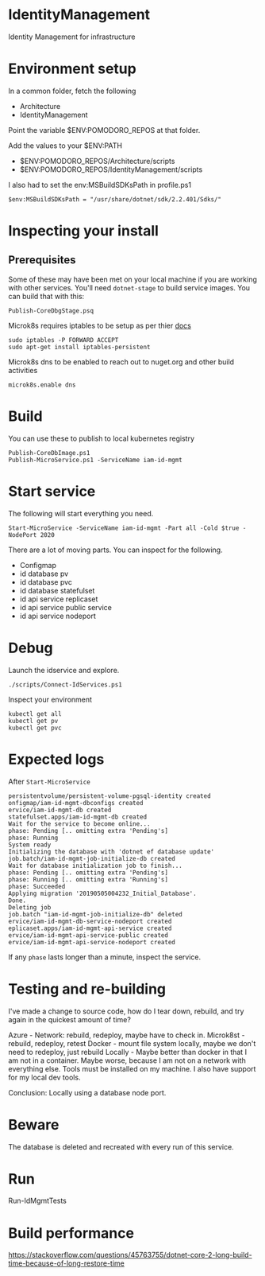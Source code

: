# IdentityManagement
Identity Management for infrastructure

# Environment setup 

In a common folder, fetch the following
* Architecture
* IdentityManagement

Point the variable $ENV:POMODORO_REPOS at that folder.

Add the values to your $ENV:PATH
* $ENV:POMODORO_REPOS/Architecture/scripts
* $ENV:POMODORO_REPOS/IdentityManagement/scripts

I also had to set the env:MSBuildSDKsPath in profile.ps1

    $env:MSBuildSDKsPath = "/usr/share/dotnet/sdk/2.2.401/Sdks/"

# Inspecting your install


## Prerequisites
Some of these may have been met on your local machine if you are working with other 
services. You'll need `dotnet-stage` to build service images. You can build that with 
this:

    Publish-CoreDbgStage.psq

Microk8s requires iptables to be setup as per thier [docs](https://microk8s.io/docs/)

    sudo iptables -P FORWARD ACCEPT
    sudo apt-get install iptables-persistent

Microk8s dns to be enabled to reach out to nuget.org and other build activities

    microk8s.enable dns

# Build
You can use these to publish to local kubernetes registry
    
    Publish-CoreDbImage.ps1
    Publish-MicroService.ps1 -ServiceName iam-id-mgmt 

# Start service
The following will start everything you need. 

    Start-MicroService -ServiceName iam-id-mgmt -Part all -Cold $true -NodePort 2020

There are a lot of moving parts. You can inspect for the following. 

* Configmap
* id database pv
* id database pvc
* id database statefulset
* id api service replicaset
* id api service public service
* id api service nodeport

# Debug 

Launch the idservice and explore. 

    ./scripts/Connect-IdServices.ps1

Inspect your environment

    kubectl get all
    kubectl get pv
    kubectl get pvc

# Expected logs
After `Start-MicroService` 

    persistentvolume/persistent-volume-pgsql-identity created
    onfigmap/iam-id-mgmt-dbconfigs created
    ervice/iam-id-mgmt-db created
    statefulset.apps/iam-id-mgmt-db created
    Wait for the service to become online...
    phase: Pending [.. omitting extra 'Pending's]
    phase: Running
    System ready
    Initializing the database with 'dotnet ef database update'
    job.batch/iam-id-mgmt-job-initialize-db created
    Wait for database initialization job to finish...
    phase: Pending [.. omitting extra 'Pending's]
    phase: Running [.. omitting extra 'Running's]    
    phase: Succeeded
    Applying migration '20190505004232_Initial_Database'.
    Done.
    Deleting job
    job.batch "iam-id-mgmt-job-initialize-db" deleted
    ervice/iam-id-mgmt-db-service-nodeport created
    eplicaset.apps/iam-id-mgmt-api-service created
    ervice/iam-id-mgmt-api-service-public created
    ervice/iam-id-mgmt-api-service-nodeport created

If any `phase` lasts longer than a minute, inspect the service. 

# Testing and re-building

I've made a change to source code, how do I tear down, rebuild, and try again in the quickest
amount of time? 

Azure - Network: rebuild, redeploy, maybe have to check in. 
Microk8st - rebuild, redeploy, retest
Docker - mount file system locally, maybe we don't need to redeploy, just rebuild
Locally - Maybe better than docker in that I am not in a container. Maybe worse, because I am 
          not on a network with everything else. Tools must be installed on my machine. I also
          have support for my local dev tools. 

Conclusion: Locally using a database node port. 

# Beware

The database is deleted and recreated with every run of this service. 

# Run

Run-IdMgmtTests

# Build performance

https://stackoverflow.com/questions/45763755/dotnet-core-2-long-build-time-because-of-long-restore-time


